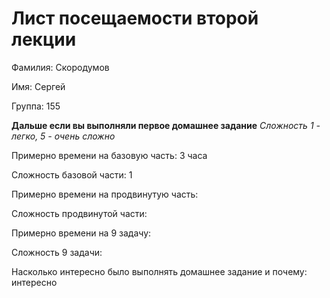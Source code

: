 # Лист посещаемости второй лекции

Фамилия: Скородумов

Имя: Сергей

Группа: 155

**Дальше если вы выполняли первое домашнее задание**
*Сложность 1 - легко, 5 - очень сложно*

Примерно времени на базовую часть: 3 часа

Сложность базовой части: 1

Примерно времени на продвинутую часть:

Сложность продвинутой части:

Примерно времени на 9 задачу:

Сложность 9 задачи:

Насколько интересно было выполнять домашнее задание и почему: интересно
